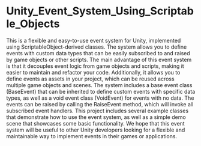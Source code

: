 # Unity_Event_System_Using_Scriptable_Objects
 This is a flexible and easy-to-use event system for Unity, implemented using ScriptableObject-derived classes. The system allows you to define events with custom data types that can be easily subscribed to and raised by game objects or other scripts.  The main advantage of this event system is that it decouples event logic from game objects and scripts, making it easier to maintain and refactor your code. Additionally, it allows you to define events as assets in your project, which can be reused across multiple game objects and scenes.  The system includes a base event class (BaseEvent<T>) that can be inherited to define custom events with specific data types, as well as a void event class (VoidEvent) for events with no data. The events can be raised by calling the RaiseEvent method, which will invoke all subscribed event handlers.  This project includes several example classes that demonstrate how to use the event system, as well as a simple demo scene that showcases some basic functionality. We hope that this event system will be useful to other Unity developers looking for a flexible and maintainable way to implement events in their games or applications.
